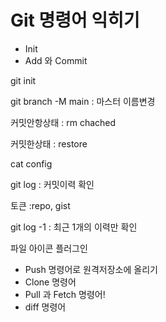 # Git 명령어 익히기
* Init
* Add 와 Commit

git init

git branch -M main : 마스터 이름변경

커밋안항상태 : rm chached

커밋한상태 : restore

cat config

git log : 커밋이력 확인

토큰 :repo, gist

git log -1 : 최근 1개의 이력만 확인

파일 아이콘 플러그인

* Push 명령어로 원격저장소에 올리기
* Clone 명령어
* Pull 과 Fetch 명령어!
* diff 명령어